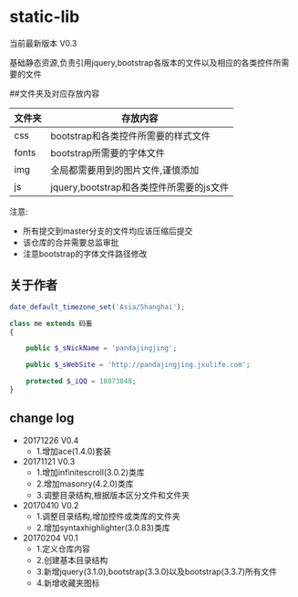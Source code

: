 # static-lib

当前最新版本 V0.3

基础静态资源,负责引用jquery,bootstrap各版本的文件以及相应的各类控件所需要的文件

##文件夹及对应存放内容

文件夹|存放内容
----|----
css|bootstrap和各类控件所需要的样式文件
fonts|bootstrap所需要的字体文件
img|全局都需要用到的图片文件,谨慎添加
js|jquery,bootstrap和各类控件所需要的js文件

注意:
- 所有提交到master分支的文件均应该压缩后提交
- 该仓库的合并需要总监审批
- 注意bootstrap的字体文件路径修改

## 关于作者

```php
date_default_timezone_set('Asia/Shanghai');

class me extends 码畜
{

    public $_sNickName = 'pandajingjing';

    public $_sWebSite = 'http://pandajingjing.jxulife.com';

    protected $_iQQ = 18073848;
}
```

## change log
- 20171226 V0.4
	- 1.增加ace(1.4.0)套装
- 20171121 V0.3
	- 1.增加infinitescroll(3.0.2)类库
	- 2.增加masonry(4.2.0)类库
	- 3.调整目录结构,根据版本区分文件和文件夹
- 20170410 V0.2
	- 1.调整目录结构,增加控件或类库的文件夹
	- 2.增加syntaxhighlighter(3.0.83)类库
- 20170204 V0.1
	- 1.定义仓库内容
	- 2.创建基本目录结构
	- 3.新增jquery(3.1.0),bootstrap(3.3.0)以及bootstrap(3.3.7)所有文件
	- 4.新增收藏夹图标